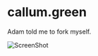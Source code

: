 # callum.green
Adam told me to fork myself. 

![ScreenShot](http://cdn.wallpapersafari.com/7/31/3HFuVA.jpg)
